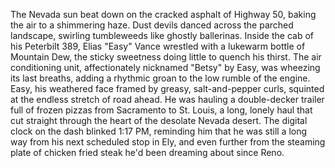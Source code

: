 The Nevada sun beat down on the cracked asphalt of Highway 50, baking the air to a shimmering haze.  Dust devils danced across the parched landscape, swirling tumbleweeds like ghostly ballerinas.  Inside the cab of his Peterbilt 389, Elias "Easy" Vance wrestled with a lukewarm bottle of Mountain Dew, the sticky sweetness doing little to quench his thirst.  The air conditioning unit, affectionately nicknamed "Betsy" by Easy, was wheezing its last breaths, adding a rhythmic groan to the low rumble of the engine.  Easy, his weathered face framed by greasy, salt-and-pepper curls, squinted at the endless stretch of road ahead. He was hauling a double-decker trailer full of frozen pizzas from Sacramento to St. Louis, a long, lonely haul that cut straight through the heart of the desolate Nevada desert.  The digital clock on the dash blinked 1:17 PM, reminding him that he was still a long way from his next scheduled stop in Ely, and even further from the steaming plate of chicken fried steak he'd been dreaming about since Reno.

